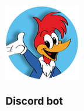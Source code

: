 <img width="200" src="https://raw.githubusercontent.com/adelhult/welcome-bot/088447f971283421ae0e2392470107c6914285b5/hacke.png" />

# Discord bot
